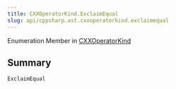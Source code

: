 ```yaml
---
title: CXXOperatorKind.ExclaimEqual
slug: api/cppsharp.ast.cxxoperatorkind.exclaimequal
---
```

Enumeration Member in [CXXOperatorKind](/api/cppsharp/ast/cxxoperatorkind)

## Summary



```csharp
ExclaimEqual
```

